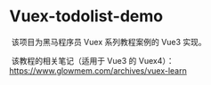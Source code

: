 # Vuex-todolist-demo
​	该项目为黑马程序员 Vuex 系列教程案例的 Vue3 实现。

​	该教程的相关笔记（适用于 Vue3 的 Vuex4）：https://www.glowmem.com/archives/vuex-learn
